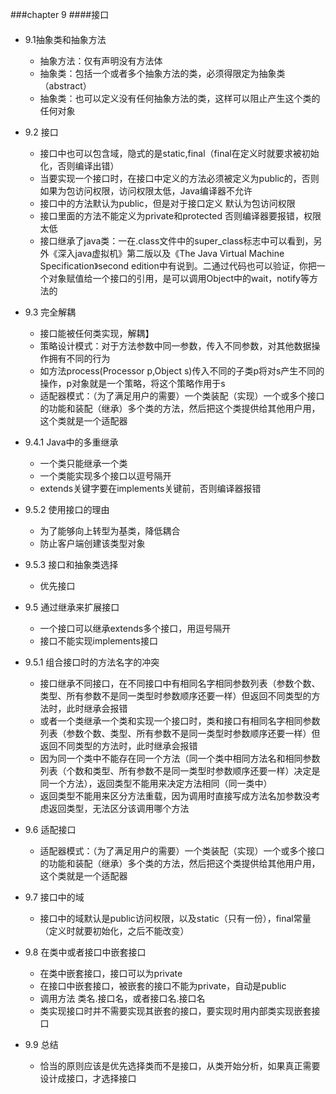 ###chapter 9
####接口
####
+ 9.1抽象类和抽象方法
	* 抽象方法：仅有声明没有方法体
	* 抽象类：包括一个或者多个抽象方法的类，必须得限定为抽象类（abstract）
	* 抽象类：也可以定义没有任何抽象方法的类，这样可以阻止产生这个类的任何对象
+ 9.2 接口
	* 接口中也可以包含域，隐式的是static,final（final在定义时就要求被初始化，否则编译出错）
	* 当要实现一个接口时，在接口中定义的方法必须被定义为public的，否则如果为包访问权限，访问权限太低，Java编译器不允许
	* 接口中的方法默认为public，但是对于接口定义 默认为包访问权限
	* 接口里面的方法不能定义为private和protected 否则编译器要报错，权限太低
	* 接口继承了java类：一在.class文件中的super_class标志中可以看到，另外《深入java虚拟机》第二版以及《The Java Virtual Machine Specification》second edition中有说到。二通过代码也可以验证，你把一个对象赋值给一个接口的引用，是可以调用Object中的wait，notify等方法的
+ 9.3 完全解耦
	* 接口能被任何类实现，解耦】
	* 策略设计模式：对于方法参数中同一参数，传入不同参数，对其他数据操作拥有不同的行为
	* 如方法process(Processor p,Object s)传入不同的子类p将对s产生不同的操作，p对象就是一个策略，将这个策略作用于s
	* 适配器模式：（为了满足用户的需要）一个类装配（实现）一个或多个接口的功能和装配（继承）多个类的方法，然后把这个类提供给其他用户用，这个类就是一个适配器
+ 9.4.1 Java中的多重继承
	* 一个类只能继承一个类
	* 一个类能实现多个接口以逗号隔开
	* extends关键字要在implements关键前，否则编译器报错
+ 9.5.2 使用接口的理由
	* 为了能够向上转型为基类，降低耦合
	* 防止客户端创建该类型对象
+ 9.5.3 接口和抽象类选择
	* 优先接口
+ 9.5 通过继承来扩展接口
	* 一个接口可以继承extends多个接口，用逗号隔开
	* 接口不能实现implements接口
+ 9.5.1 组合接口时的方法名字的冲突
	* 接口继承不同接口，在不同接口中有相同名字相同参数列表（参数个数、类型、所有参数不是同一类型时参数顺序还要一样）但返回不同类型的方法时，此时继承会报错
	* 或者一个类继承一个类和实现一个接口时，类和接口有相同名字相同参数列表（参数个数、类型、所有参数不是同一类型时参数顺序还要一样）但返回不同类型的方法时，此时继承会报错
	* 因为同一个类中不能存在同一个方法（同一个类中相同方法名和相同参数列表（个数和类型、所有参数不是同一类型时参数顺序还要一样）决定是同一个方法），返回类型不能用来决定方法相同（同一类中）
	* 返回类型不能用来区分方法重载，因为调用时直接写成方法名加参数没考虑返回类型，无法区分该调用哪个方法
+ 9.6 适配接口
	* 适配器模式：（为了满足用户的需要）一个类装配（实现）一个或多个接口的功能和装配（继承）多个类的方法，然后把这个类提供给其他用户用，这个类就是一个适配器
+ 9.7 接口中的域
	* 接口中的域默认是public访问权限，以及static（只有一份），final常量（定义时就要初始化，之后不能改变）
+ 9.8 在类中或者接口中嵌套接口
	* 在类中嵌套接口，接口可以为private
	* 在接口中嵌套接口，被嵌套的接口不能为private，自动是public
	* 调用方法 类名.接口名，或者接口名.接口名
	* 类实现接口时并不需要实现其嵌套的接口，要实现时用内部类实现嵌套接口
	
+ 9.9 总结
	* 恰当的原则应该是优先选择类而不是接口，从类开始分析，如果真正需要设计成接口，才选择接口